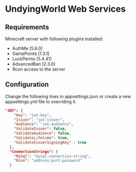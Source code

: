 # UndyingWorld Web Services

## Requirements

Minecraft server with following plugins installed:
- AuthMe [5.6.0]
- GamePoints [1.3.1]
- LuckPerms [5.4.41]
- AdvancedBan [2.3.0]
- Rcon access to the server

## Configuration

Change the following lines in appsettings.json or create a new appsettings.yml file to overriding it

```json
"JWT": {
    "Key": "jwt-key",
    "Issuer": "jwt-issuer",
    "Audience": "jwt-audience",
    "ValidateIssuer": false,
    "ValidateAudience": false,
    "ValidateLifetime": true,
    "ValidateIssuerSigningKey" : true
  },
  "ConnectionStrings": {
    "MySql": "mysql-connection-string",
    "Rcon": "address:port:password"
  }
```